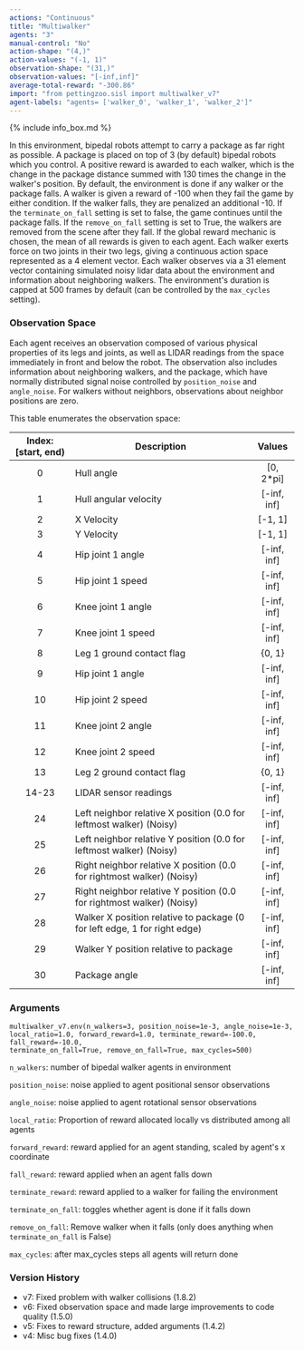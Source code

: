 ```yaml
---
actions: "Continuous"
title: "Multiwalker"
agents: "3"
manual-control: "No"
action-shape: "(4,)"
action-values: "(-1, 1)"
observation-shape: "(31,)"
observation-values: "[-inf,inf]"
average-total-reward: "-300.86"
import: "from pettingzoo.sisl import multiwalker_v7"
agent-labels: "agents= ['walker_0', 'walker_1', 'walker_2']"
---
```


{% include info_box.md %}

In this environment, bipedal robots attempt to carry a package as far right as possible. A package is placed on top of 3 (by default) bipedal robots which you control. A positive reward is awarded to each walker, which is the change in the package distance summed with 130 times the change in the walker's position. By default, the environment is done if any walker or the package falls. A walker is given a reward of -100 when they fail the game by either condition. If the walker falls, they are penalized an additional -10. If the `terminate_on_fall` setting is set to false, the game continues until the package falls. If the `remove_on_fall` setting is set to True, the walkers are removed from the scene after they fall. If the global reward mechanic is chosen, the mean of all rewards is given to each agent. Each walker exerts force on two joints in their two legs, giving a continuous action space represented as a 4 element vector. Each walker observes via a 31 element vector containing simulated noisy lidar data about the environment and information about neighboring walkers. The environment's duration is capped at 500 frames by default (can be controlled by the `max_cycles` setting).



### Observation Space

Each agent receives an observation composed of various physical properties of its legs and joints, as well as LIDAR readings from the space immediately in front and below the robot. The observation also includes information about neighboring walkers, and the package, which have normally distributed signal noise controlled by `position_noise` and `angle_noise`. For walkers without neighbors, observations about neighbor positions are zero.



This table enumerates the observation space:

| Index: [start, end) | Description                                                  |   Values    |
|:-----------------:|------------------------------------------------------------|:---------------:|
|          0          | Hull angle                |  [0, 2*pi]  |
|          1          | Hull angular velocity                                        | [-inf, inf] |
|          2          | X Velocity                                                   |   [-1, 1]   |
|          3          | Y Velocity                                                   |   [-1, 1]   |
|          4          | Hip joint 1 angle                                            | [-inf, inf] |
|          5          | Hip joint 1 speed                                            | [-inf, inf] |
|          6          | Knee joint 1 angle                                           | [-inf, inf] |
|          7          | Knee joint 1 speed                                           | [-inf, inf] |
|          8          | Leg 1 ground contact flag                                    |   {0, 1}    |
|          9          | Hip joint 1 angle                                            | [-inf, inf] |
|         10          | Hip joint 2 speed                                            | [-inf, inf] |
|         11          | Knee joint 2 angle                                           | [-inf, inf] |
|         12          | Knee joint 2 speed                                           | [-inf, inf] |
|         13          | Leg 2 ground contact flag                                    |   {0, 1}    |
|        14-23        | LIDAR sensor readings                                        | [-inf, inf] |
|         24          | Left neighbor relative X position (0.0 for leftmost walker) (Noisy) | [-inf, inf] |
|         25          | Left neighbor relative Y position (0.0 for leftmost walker) (Noisy) | [-inf, inf] |
|         26          | Right neighbor relative X position (0.0 for rightmost walker) (Noisy) | [-inf, inf] |
|         27          | Right neighbor relative Y position (0.0 for rightmost walker) (Noisy) | [-inf, inf] |
|         28          | Walker X position relative to package (0 for left edge, 1 for right edge) | [-inf, inf] |
|         29          | Walker Y position relative to package                        | [-inf, inf] |
|         30          | Package angle                                                | [-inf, inf] |

### Arguments

```
multiwalker_v7.env(n_walkers=3, position_noise=1e-3, angle_noise=1e-3,
local_ratio=1.0, forward_reward=1.0, terminate_reward=-100.0, fall_reward=-10.0,
terminate_on_fall=True, remove_on_fall=True, max_cycles=500)
```



`n_walkers`:  number of bipedal walker agents in environment

`position_noise`:  noise applied to agent positional sensor observations

`angle_noise`:  noise applied to agent rotational sensor observations

`local_ratio`: Proportion of reward allocated locally vs distributed among all agents

`forward_reward`:  reward applied for an agent standing, scaled by agent's x coordinate

`fall_reward`:  reward applied when an agent falls down

`terminate_reward`: reward applied to a walker for failing the environment

`terminate_on_fall`: toggles whether agent is done if it falls down

`remove_on_fall`: Remove walker when it falls (only does anything when `terminate_on_fall` is False)

`max_cycles`:  after max_cycles steps all agents will return done


### Version History

* v7: Fixed problem with walker collisions (1.8.2)
* v6: Fixed observation space and made large improvements to code quality (1.5.0)
* v5: Fixes to reward structure, added arguments (1.4.2)
* v4: Misc bug fixes (1.4.0)
